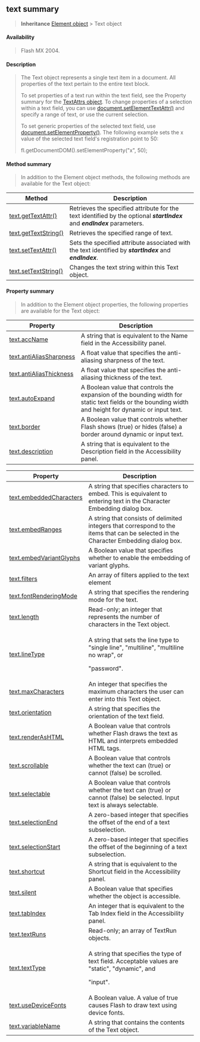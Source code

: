 ## text summary

> **Inheritance** [Element object](#_bookmark374) \> Text object

#### Availability

> Flash MX 2004.

#### Description

> The Text object represents a single text item in a document. All properties of the text pertain to the entire text block.
>
> To set properties of a text run within the text field, see the Property summary for the [TextAttrs object](#_bookmark1003). To change properties of a selection within a text field, you can use [document.setElementTextAttr()](#_bookmark286) and specify a range of text, or use the current selection.
>
> To set generic properties of the selected text field, use [document.setElementProperty()](#_bookmark284). The following example sets the x value of the selected text field's registration point to 50:
>
> fl.getDocumentDOM().setElementProperty("x", 50);

#### Method summary

> In addition to the Element object methods, the following methods are available for the Text object:

| **Method**                            | **Description**                                                                                                           |
|---------------------------------------|---------------------------------------------------------------------------------------------------------------------------|
| [text.getTextAttr()](#_bookmark981)   | Retrieves the specified attribute for the text identified by the optional ***startIndex*** and ***endIndex*** parameters. |
| [text.getTextString()](#_bookmark982) | Retrieves the specified range of text.                                                                                    |
| [text.setTextAttr()](#_bookmark992)   | Sets the specified attribute associated with the text identified by ***startIndex*** and ***endIndex***.                  |
| [text.setTextString()](#_bookmark993) | Changes the text string within this Text object.                                                                          |

#### Property summary

> In addition to the Element object properties, the following properties are available for the Text object:

| **Property**                             | **Description**                                                                                                                                      |
|------------------------------------------|------------------------------------------------------------------------------------------------------------------------------------------------------|
| [text.accName](#text.accName)            | A string that is equivalent to the Name field in the Accessibility panel.                                                                            |
| [text.antiAliasSharpness](#_bookmark970) | A float value that specifies the anti-aliasing sharpness of the text.                                                                                |
| [text.antiAliasThickness](#_bookmark971) | A float value that specifies the anti-aliasing thickness of the text.                                                                                |
| [text.autoExpand](#_bookmark972)         | A Boolean value that controls the expansion of the bounding width for static text fields or the bounding width and height for dynamic or input text. |
| [text.border](#_bookmark973)             | A Boolean value that controls whether Flash shows (true) or hides (false) a border around dynamic or input text.                                     |
| [text.description](#_bookmark974)        | A string that is equivalent to the Description field in the Accessibility panel.                                                                     |

<table><thead><tr class="header"><th><strong>Property</strong></th><th><strong>Description</strong></th></tr></thead><tbody><tr class="odd"><td><a href="#_bookmark975">text.embeddedCharacters</a></td><td>A string that specifies characters to embed. This is equivalent to entering text in the Character Embedding dialog box.</td></tr><tr class="even"><td><a href="#_bookmark976">text.embedRanges</a></td><td>A string that consists of delimited integers that correspond to the items that can be selected in the Character Embedding dialog box.</td></tr><tr class="odd"><td><a href="#_bookmark977">text.embedVariantGlyphs</a></td><td>A Boolean value that specifies whether to enable the embedding of variant glyphs.</td></tr><tr class="even"><td><a href="#_bookmark979">text.filters</a></td><td>An array of filters applied to the text element</td></tr><tr class="odd"><td><a href="#_bookmark980">text.fontRenderingMode</a></td><td>A string that specifies the rendering mode for the text.</td></tr><tr class="even"><td><a href="#_bookmark983">text.length</a></td><td>Read-only; an integer that represents the number of characters in the Text object.</td></tr><tr class="odd"><td><a href="#_bookmark984">text.lineType</a></td><td><p>A string that sets the line type to "single line", "multiline", "multiline no wrap", or</p><p>"password".</p></td></tr><tr class="even"><td><a href="#_bookmark985">text.maxCharacters</a></td><td>An integer that specifies the maximum characters the user can enter into this Text object.</td></tr><tr class="odd"><td><a href="#_bookmark986">text.orientation</a></td><td>A string that specifies the orientation of the text field.</td></tr><tr class="even"><td><a href="#_bookmark987">text.renderAsHTML</a></td><td>A Boolean value that controls whether Flash draws the text as HTML and interprets embedded HTML tags.</td></tr><tr class="odd"><td><a href="#_bookmark988">text.scrollable</a></td><td>A Boolean value that controls whether the text can (true) or cannot (false) be scrolled.</td></tr><tr class="even"><td><a href="#_bookmark989">text.selectable</a></td><td>A Boolean value that controls whether the text can (true) or cannot (false) be selected. Input text is always selectable.</td></tr><tr class="odd"><td><a href="#_bookmark990">text.selectionEnd</a></td><td>A zero-based integer that specifies the offset of the end of a text subselection.</td></tr><tr class="even"><td><a href="#_bookmark991">text.selectionStart</a></td><td>A zero-based integer that specifies the offset of the beginning of a text subselection.</td></tr><tr class="odd"><td><a href="#_bookmark994">text.shortcut</a></td><td>A string that is equivalent to the Shortcut field in the Accessibility panel.</td></tr><tr class="even"><td><a href="#_bookmark995">text.silent</a></td><td>A Boolean value that specifies whether the object is accessible.</td></tr><tr class="odd"><td><a href="#_bookmark996">text.tabIndex</a></td><td>An integer that is equivalent to the Tab Index field in the Accessibility panel.</td></tr><tr class="even"><td><a href="#_bookmark997">text.textRuns</a></td><td>Read-only; an array of TextRun objects.</td></tr><tr class="odd"><td><a href="#_bookmark999">text.textType</a></td><td><p>A string that specifies the type of text field. Acceptable values are "static", "dynamic", and</p><p>"input".</p></td></tr><tr class="even"><td><a href="#_bookmark1000">text.useDeviceFonts</a></td><td>A Boolean value. A value of true causes Flash to draw text using device fonts.</td></tr><tr class="odd"><td><a href="#_bookmark1001">text.variableName</a></td><td>A string that contains the contents of the Text object.</td></tr></tbody></table>

<span id="text.accName" class="anchor"></span>
